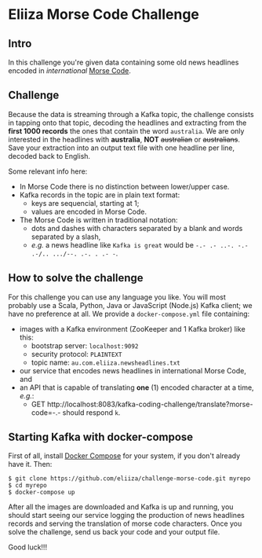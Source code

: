 # Eliiza Morse Code Challenge

## Intro

In this challenge you're given data containing some old news headlines encoded in *international* [Morse Code](https://morsecode.world/).

## Challenge

Because the data is streaming through a Kafka topic, the challenge consists in tapping onto that topic, decoding the headlines and extracting from the **first 1000 records** the ones that contain the word `australia`.  We are only interested in the headlines with **australia**, **NOT** ~~australian~~ or ~~australians~~.  Save your extraction into an output text file with one headline per line, decoded back to English.

Some relevant info here:
- In Morse Code there is no distinction between lower/upper case.
- Kafka records in the topic are in plain text format:
  - keys are sequencial, starting at 1;
  - values are encoded in Morse Code.
- The Morse Code is written in traditional notation:
  - dots and dashes with characters separated by a blank and words separated by a slash,
  - *e.g.* a news headline like `Kafka is great` would be `-.- .- ..-. -.- .-/.. .../--. .-. . .- -`.
  
## How to solve the challenge

For this challenge you can use any language you like.  You will most probably use a Scala, Python, Java or JavaScript (Node.js) Kafka client; we have no preference at all.  We provide a `docker-compose.yml` file containing:
- images with a Kafka environment (ZooKeeper and 1 Kafka broker) like this:
  - bootstrap server: `localhost:9092`
  - security protocol: `PLAINTEXT`
  - topic name: `au.com.eliiza.newsheadlines.txt`
- our service that encodes news headlines in international Morse Code, and
- an API that is capable of translating **one** (1) encoded character at a time, *e.g.*:
  - GET http://localhost:8083/kafka-coding-challenge/translate?morse-code=-.- should respond `k`.

## Starting Kafka with docker-compose

First of all, install [Docker Compose](https://docs.docker.com/compose/install/) for your system, if you don't already have it.  Then:

    $ git clone https://github.com/eliiza/challenge-morse-code.git myrepo
    $ cd myrepo
    $ docker-compose up
    
After all the images are downloaded and Kafka is up and running, you should start seeing our service logging the production of news headlines records and serving the translation of morse code characters.  Once you solve the challenge, send us back your code and your output file.

Good luck!!!
